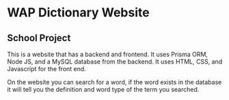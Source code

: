 # WAP Dictionary Website

## School Project

This is a website that has a backend and frontend. It uses Prisma ORM, Node JS, and a MySQL database from the backend. It uses HTML, CSS, and Javascript for the front end. 

On the website you can search for a word, if the word exists in the database it will tell you the definition and word type of the term you searched. 